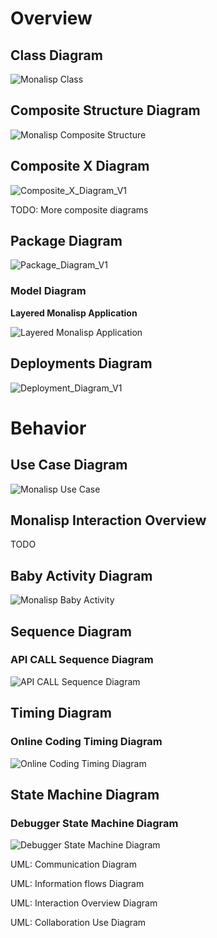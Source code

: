 
# Overview

## Class Diagram
![Monalisp Class](MonalispClass.jpeg)

## Composite Structure Diagram
![Monalisp Composite Structure](MonalispCompositeStruture.jpeg)

## Composite X Diagram
![Composite_X_Diagram_V1](Composite_X_Diagram_V1.jpeg)

TODO: More composite diagrams

## Package Diagram
![Package_Diagram_V1](Package_Diagram_V1.jpeg)

### Model Diagram

**Layered Monalisp Application**

![Layered Monalisp Application](Model_Diagram_V1.jpeg)

## Deployments Diagram

![Deployment_Diagram_V1](Deployment_Diagram_V1.jpeg)

# Behavior

## Use Case Diagram
![Monalisp Use Case](MonalispUseCase.jpeg)

## Monalisp Interaction Overview
TODO

## Baby Activity Diagram
![Monalisp Baby Activity](MonalispBabyActivity.jpeg)

## Sequence Diagram

### API CALL Sequence Diagram
![API CALL Sequence Diagram](API_CALL_Sequence_Diagram_V1_0.jpeg)

## Timing Diagram

### Online Coding Timing Diagram
![Online Coding Timing Diagram](Online_Coding_Timing_Diagram_V1.0.jpeg)

## State Machine Diagram

### Debugger State Machine Diagram
![Debugger State Machine Diagram](Debugger_State_Machine_Diagram_V1.jpeg)

UML: Communication Diagram

UML: Information flows Diagram

UML: Interaction Overview Diagram

UML: Collaboration Use Diagram



